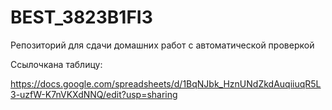 # BEST_3823B1FI3
Репозиторий для сдачи домашних работ с автоматической проверкой

Ссылочкана таблицу: 

https://docs.google.com/spreadsheets/d/1BqNJbk_HznUNdZkdAuqiiuqR5L3-uzfW-K7nVKXdNNQ/edit?usp=sharing
